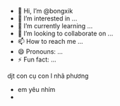 - 👋 Hi, I’m @bongxik
- 👀 I’m interested in ...
- 🌱 I’m currently learning ...
- 💞️ I’m looking to collaborate on ...
- 📫 How to reach me ...
- 😄 Pronouns: ...
- ⚡ Fun fact: ...

<!---
bongxik/bongxik is a ✨ special ✨ repository because its `README.md` (this file) appears on your GitHub profile.
You can click the Preview link to take a look at your changes.
--->
djt con cụ con l nhã phương
- em yêu nhím
- 
